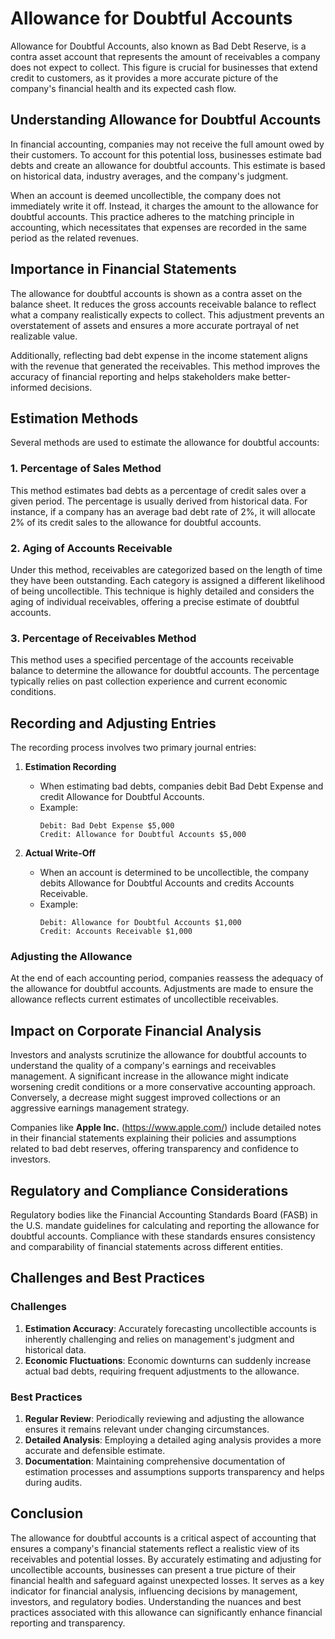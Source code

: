 # Allowance for Doubtful Accounts

Allowance for Doubtful Accounts, also known as Bad Debt Reserve, is a contra asset account that represents the amount of receivables a company does not expect to collect. This figure is crucial for businesses that extend credit to customers, as it provides a more accurate picture of the company's financial health and its expected cash flow.

## Understanding Allowance for Doubtful Accounts

In financial accounting, companies may not receive the full amount owed by their customers. To account for this potential loss, businesses estimate bad debts and create an allowance for doubtful accounts. This estimate is based on historical data, industry averages, and the company's judgment.

When an account is deemed uncollectible, the company does not immediately write it off. Instead, it charges the amount to the allowance for doubtful accounts. This practice adheres to the matching principle in accounting, which necessitates that expenses are recorded in the same period as the related revenues.

## Importance in Financial Statements

The allowance for doubtful accounts is shown as a contra asset on the balance sheet. It reduces the gross accounts receivable balance to reflect what a company realistically expects to collect. This adjustment prevents an overstatement of assets and ensures a more accurate portrayal of net realizable value.

Additionally, reflecting bad debt expense in the income statement aligns with the revenue that generated the receivables. This method improves the accuracy of financial reporting and helps stakeholders make better-informed decisions.

## Estimation Methods

Several methods are used to estimate the allowance for doubtful accounts:

### 1. Percentage of Sales Method

This method estimates bad debts as a percentage of credit sales over a given period. The percentage is usually derived from historical data. For instance, if a company has an average bad debt rate of 2%, it will allocate 2% of its credit sales to the allowance for doubtful accounts.

### 2. Aging of Accounts Receivable

Under this method, receivables are categorized based on the length of time they have been outstanding. Each category is assigned a different likelihood of being uncollectible. This technique is highly detailed and considers the aging of individual receivables, offering a precise estimate of doubtful accounts.

### 3. Percentage of Receivables Method

This method uses a specified percentage of the accounts receivable balance to determine the allowance for doubtful accounts. The percentage typically relies on past collection experience and current economic conditions.

## Recording and Adjusting Entries

The recording process involves two primary journal entries:

1. **Estimation Recording**
   - When estimating bad debts, companies debit Bad Debt Expense and credit Allowance for Doubtful Accounts.
   - Example:
     ```plaintext
     Debit: Bad Debt Expense $5,000
     Credit: Allowance for Doubtful Accounts $5,000
     ```

2. **Actual Write-Off**
   - When an account is determined to be uncollectible, the company debits Allowance for Doubtful Accounts and credits Accounts Receivable.
   - Example:
     ```plaintext
     Debit: Allowance for Doubtful Accounts $1,000
     Credit: Accounts Receivable $1,000
     ```

### Adjusting the Allowance

At the end of each accounting period, companies reassess the adequacy of the allowance for doubtful accounts. Adjustments are made to ensure the allowance reflects current estimates of uncollectible receivables.

## Impact on Corporate Financial Analysis

Investors and analysts scrutinize the allowance for doubtful accounts to understand the quality of a company's earnings and receivables management. A significant increase in the allowance might indicate worsening credit conditions or a more conservative accounting approach. Conversely, a decrease might suggest improved collections or an aggressive earnings management strategy.

Companies like **Apple Inc.** (https://www.apple.com/) include detailed notes in their financial statements explaining their policies and assumptions related to bad debt reserves, offering transparency and confidence to investors.

## Regulatory and Compliance Considerations

Regulatory bodies like the Financial Accounting Standards Board (FASB) in the U.S. mandate guidelines for calculating and reporting the allowance for doubtful accounts. Compliance with these standards ensures consistency and comparability of financial statements across different entities.

## Challenges and Best Practices

### Challenges

1. **Estimation Accuracy**: Accurately forecasting uncollectible accounts is inherently challenging and relies on management's judgment and historical data.
2. **Economic Fluctuations**: Economic downturns can suddenly increase actual bad debts, requiring frequent adjustments to the allowance.

### Best Practices

1. **Regular Review**: Periodically reviewing and adjusting the allowance ensures it remains relevant under changing circumstances.
2. **Detailed Analysis**: Employing a detailed aging analysis provides a more accurate and defensible estimate.
3. **Documentation**: Maintaining comprehensive documentation of estimation processes and assumptions supports transparency and helps during audits.

## Conclusion

The allowance for doubtful accounts is a critical aspect of accounting that ensures a company's financial statements reflect a realistic view of its receivables and potential losses. By accurately estimating and adjusting for uncollectible accounts, businesses can present a true picture of their financial health and safeguard against unexpected losses. It serves as a key indicator for financial analysis, influencing decisions by management, investors, and regulatory bodies. Understanding the nuances and best practices associated with this allowance can significantly enhance financial reporting and transparency.